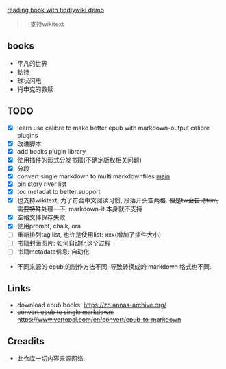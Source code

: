 [reading book with tiddlywiki demo](https://oeyoews.github.io/reading-books-with-tiddlywiki/)

>　支持wikitext

## books

- 平凡的世界
- 劫持
- 球状闪电
- 肖申克的救赎

## TODO

- [x] learn use calibre to make better epub with markdown-output calibre plugins
- [x] 改进脚本
- [x] add books plugin library
- [x] 使用插件的形式分发书籍(不确定版权相关问题)
- [x] 分段
- [x] convert single markdown to multi markdownfiles [main](./src/main.js)
- [x] pin story river list
- [x] toc metadat to better support
- [x] 也支持wikitext, 为了符合中文阅读习惯, 段落开头空两格. ~~但是tw会自动trim, 需要特殊处理一下~~, markdown-it 本身就不支持
- [x] 空格文件保存失败
- [x] 使用prompt, chalk, ora
- [ ] 重新排列tag list, 也许是使用list: xxx(增加了插件大小)
- [ ] 书籍封面图片: 如何自动化这个过程
- [ ] 书籍metadata信息: 自动化

- ~~不同来源的 epub,的制作方法不同, 导致转换成的 markdown 格式也不同.~~

## Links

- download epub books: https://zh.annas-archive.org/
- ~~convert epub to single markdown: https://www.vertopal.com/en/convert/epub-to-markdown~~

<!-- ```bash
vertopal convert EPUB_INPUT_FILE --to markdown
``` -->

## Creadits

- 此仓库一切内容来源网络.
